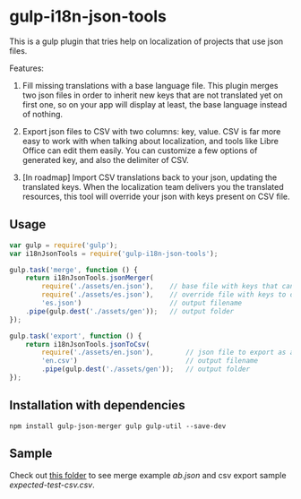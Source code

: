 # gulp-i18n-json-tools

This is a gulp plugin that tries help on localization of projects that use json files.

Features:
1. Fill missing translations with a base language file. This plugin merges two json files in order to inherit new keys that are not translated yet on first one, so on your app will display at least, the base language instead of nothing.

2. Export json files to CSV with two columns: key, value. CSV is far more easy to work with when talking about localization, and tools like Libre Office can edit them easily. You can customize a few options of generated key, and also the delimiter of CSV.

3. [In roadmap] Import CSV translations back to your json, updating the translated keys. When the localization team delivers you the translated resources, this tool will override your json with keys present on CSV file.

## Usage

```javascript
var gulp = require('gulp');
var i18nJsonTools = require('gulp-i18n-json-tools');

gulp.task('merge', function () {
    return i18nJsonTools.jsonMerger(
        require('./assets/en.json'),    // base file with keys that can be overriden
        require('./assets/es.json'),    // override file with keys to override
        'es.json')                      // output filename
    .pipe(gulp.dest('./assets/gen'));   // output folder
});

gulp.task('export', function () {
    return i18nJsonTools.jsonToCsv(
        require('./assets/en.json'),        // json file to export as a csv
        'en.csv')                           // output filename
        .pipe(gulp.dest('./assets/gen'));   // output folder
});
```

## Installation with dependencies

```shell
npm install gulp-json-merger gulp gulp-util --save-dev
```

## Sample
Check out [this folder](https://github.com/joanjane/gulp-i18n-json-tools/tree/master/test/assets) to see merge example *ab.json* and csv export sample *expected-test-csv.csv*.
